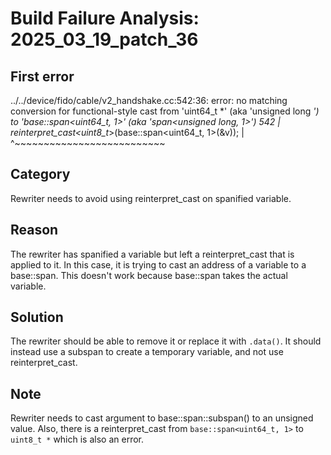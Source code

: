 # Build Failure Analysis: 2025_03_19_patch_36

## First error

../../device/fido/cable/v2_handshake.cc:542:36: error: no matching conversion for functional-style cast from 'uint64_t *' (aka 'unsigned long *') to 'base::span<uint64_t, 1>' (aka 'span<unsigned long, 1>')
  542 |         reinterpret_cast<uint8_t*>(base::span<uint64_t, 1>(&v));
      |                                    ^~~~~~~~~~~~~~~~~~~~~~~~~~~

## Category
Rewriter needs to avoid using reinterpret_cast on spanified variable.

## Reason
The rewriter has spanified a variable but left a reinterpret_cast that is applied to it. In this case, it is trying to cast an address of a variable to a base::span. This doesn't work because base::span takes the actual variable.

## Solution
The rewriter should be able to remove it or replace it with `.data()`. It should instead use a subspan to create a temporary variable, and not use reinterpret_cast.

## Note
Rewriter needs to cast argument to base::span::subspan() to an unsigned value.
Also, there is a reinterpret_cast from `base::span<uint64_t, 1>` to `uint8_t *` which is also an error.